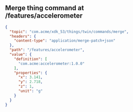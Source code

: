 ## Merge thing command at /features/accelerometer

```json
{
  "topic": "com.acme/xdk_53/things/twin/commands/merge",
  "headers": {
    "content-type": "application/merge-patch+json"
  },
  "path": "/features/accelerometer",
  "value": {
    "definition": [
      "com.acme:accelerometer:1.0.0"
    ],
    "properties": {
      "x": 3.141,
      "y": 2.718,
      "z": 1,
      "unit": "g"
    }
  }
}
```
